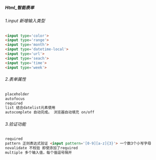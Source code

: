 ##### Html_智能表单

<!-- more -->

###### 1.input 新增输入类型

```html
<input type='color'>
<input type='range'>
<input type='month'>
<input type='datetime-local'>
<input type='url'>
<input type='seach'>
<input type='time'>
<input type='week'>
```

###### 2.表单属性

```html
placeholder
autofocus
required
list 结合datelist元素使用
autocomplete 自动完成。 浏览器自动填充 on/off
```

###### 3.验证功能

```html
required
pattern 正则表达式验证 <input pattern='[0-9][a-z]{3}'> 一个数3个小写字母
novalidate 不校验 即使添加了required
multiple 多个输入值，每个值逗号隔开
```

